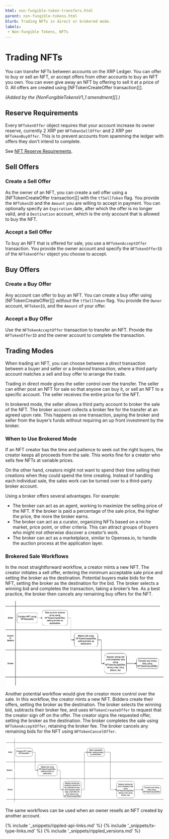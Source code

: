 ```yaml
---
html: non-fungible-token-transfers.html
parent: non-fungible-tokens.html
blurb: Trading NFTs in direct or brokered mode.
labels:
 - Non-fungible Tokens, NFTs
---
```


# Trading NFTs

You can transfer NFTs between accounts on the XRP Ledger. You can offer to buy or sell an NFT, or accept offers from other accounts to buy an NFT you own. You can even give away an NFT by offering to sell it at a price of 0.  All offers are created using [NFTokenCreateOffer transaction][].

_(Added by the [NonFungibleTokensV1_1 amendment][].)_

## Reserve Requirements

Every `NFTokenOffer` object requires that your account increase its owner reserve, currently 2 XRP per `NFTokenSellOffer` and 2 XRP per `NFTokenBuyOffer`. This is to prevent accounts from spamming the ledger with offers they don't intend to complete.

See [NFT Reserve Requirements](nft-reserve-requirements.html).

## Sell Offers

### Create a Sell Offer

As the owner of an NFT, you can create a sell offer using a [NFTokenCreateOffer transaction][] with the `tfSellToken` flag. You provide the `NFTokenID` and the `Amount` you are willing to accept in payment. You can optionally specify an `Expiration` date, after which the offer is no longer valid, and a `Destination` account, which is the only account that is allowed to buy the NFT.

### Accept a Sell Offer

To buy an NFT that is offered for sale, you use a `NFTokenAcceptOffer` transaction. You provide the owner account and specify the `NFTokenOfferID` of the `NFTokenOffer` object you choose to accept.

## Buy Offers

### Create a Buy Offer

Any account can offer to buy an NFT. You can create a buy offer using [NFTokenCreateOffer][] _without_ the `tfSellToken` flag. You provide the `Owner` account, `NFTokenID`, and the `Amount` of your offer.

### Accept a Buy Offer

Use the `NFTokenAcceptOffer` transaction to transfer an NFT. Provide the `NFTokenOfferID` and the owner account to complete the transaction.

## Trading Modes

When trading an NFT, you can choose between a _direct_ transaction between a buyer and seller or a _brokered_ transaction, where a third party account matches a sell and buy offer to arrange the trade.

Trading in direct mode gives the seller control over the transfer. The seller can either post an NFT for sale so that anyone can buy it, or sell an NFT to a specific account. The seller receives the entire price for the NFT.

In brokered mode, the seller allows a third party account to broker the sale of the NFT. The broker account collects a broker fee for the transfer at an agreed upon rate. This happens as one transaction, paying the broker and seller from the buyer’s funds without requiring an up front investment by the broker.

### When to Use Brokered Mode

If an NFT creator has the time and patience to seek out the right buyers, the creator keeps all proceeds from the sale. This works fine for a creator who sells few NFTs at variable prices.

On the other hand, creators might not want to spend their time selling their creations when they could spend the time creating. Instead of handling each individual sale, the sales work can be turned over to a third-party broker account.

Using a broker offers several advantages. For example:

* The broker can act as an agent, working to maximize the selling price of the NFT. If the broker is paid a percentage of the sale price, the higher the price, the more the broker earns.
* The broker can act as a curator, organizing NFTs based on a niche market, price point, or other criteria. This can attract groups of buyers who might not otherwise discover a creator’s work.
* The broker can act as a marketplace, similar to Opensea.io, to handle the auction process at the application layer.

### Brokered Sale Workflows

In the most straightforward workflow, a creator mints a new NFT. The creator initiates a sell offer, entering the minimum acceptable sale price and setting the broker as the destination. Potential buyers make bids for the NFT, setting the broker as the destination for the bid. The broker selects a winning bid and completes the transaction, taking a broker’s fee. As a best practice, the broker then cancels any remaining buy offers for the NFT.

![Brokered Mode with Reserve](img/nft-brokered-mode-with-reserve.png)

Another potential workflow would give the creator more control over the sale. In this workflow, the creator mints a new NFT. Bidders create their offers, setting the broker as the destination. The broker selects the winning bid, subtracts their broker fee, and uses `NFTokenCreateOffer` to request that the creator sign off on the offer. The creator signs the requested offer, setting the broker as the destination. The broker completes the sale using `NFTokenAcceptOffer`, retaining the broker fee. The broker cancels any remaining bids for the NFT using `NFTokenCancelOffer`.

![Brokered Mode without Reserve](img/nft-brokered-mode-without-reserve.png)

The same workflows can be used when an owner resells an NFT created by another account.

<!--{# common link defs #}-->
{% include '_snippets/rippled-api-links.md' %}
{% include '_snippets/tx-type-links.md' %}
{% include '_snippets/rippled_versions.md' %}
